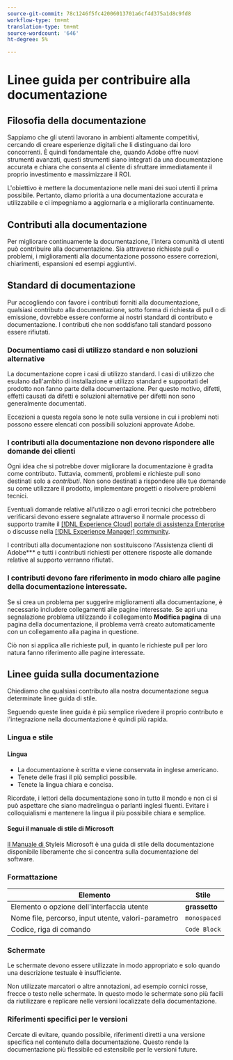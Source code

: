 ```yaml
---
source-git-commit: 78c1246f5fc42006013701a6cf4d375a1d8c9fd8
workflow-type: tm+mt
translation-type: tm+mt
source-wordcount: '646'
ht-degree: 5%

---
```

# Linee guida per contribuire alla documentazione

## Filosofia della documentazione

Sappiamo che gli utenti lavorano in ambienti altamente competitivi, cercando di creare esperienze digitali che li distinguano dai loro concorrenti. È quindi fondamentale che, quando  Adobe offre nuovi strumenti avanzati, questi strumenti siano integrati da una documentazione accurata e chiara che consenta al cliente di sfruttare immediatamente il proprio investimento e massimizzare il ROI.

L&#39;obiettivo è mettere la documentazione nelle mani dei suoi utenti il prima possibile. Pertanto, diamo priorità a una documentazione accurata e utilizzabile e ci impegniamo a aggiornarla e a migliorarla continuamente.

## Contributi alla documentazione

Per migliorare continuamente la documentazione, l&#39;intera comunità di utenti può contribuire alla documentazione. Sia attraverso richieste pull o problemi, i miglioramenti alla documentazione possono essere correzioni, chiarimenti, espansioni ed esempi aggiuntivi.

## Standard di documentazione

Pur accogliendo con favore i contributi forniti alla documentazione, qualsiasi contributo alla documentazione, sotto forma di richiesta di pull o di emissione, dovrebbe essere conforme ai nostri standard di contributo e documentazione. I contributi che non soddisfano tali standard possono essere rifiutati.

### Documentiamo casi di utilizzo standard e non soluzioni alternative

La documentazione copre i casi di utilizzo standard. I casi di utilizzo che esulano dall&#39;ambito di installazione e utilizzo standard e supportati del prodotto non fanno parte della documentazione. Per questo motivo, difetti, effetti causati da difetti e soluzioni alternative per difetti non sono generalmente documentati.

Eccezioni a questa regola sono le note sulla versione in cui i problemi noti possono essere elencati con possibili soluzioni approvate  Adobe.

### I contributi alla documentazione non devono rispondere alle domande dei clienti

Ogni idea che si potrebbe dover migliorare la documentazione è gradita come contributo. Tuttavia, commenti, problemi e richieste pull sono destinati solo a *contributi*. Non sono destinati a rispondere alle tue domande su come utilizzare il prodotto, implementare progetti o risolvere problemi tecnici.

Eventuali domande relative all&#39;utilizzo o agli errori tecnici che potrebbero verificarsi devono essere segnalate attraverso il normale processo di supporto tramite il [[!DNL Experience Cloud] portale di assistenza Enterprise](https://helpx.adobe.com/it/contact/enterprise-support.ec.html) o discusse nella [[!DNL Experience Manager] community](https://experienceleaguecommunities.adobe.com/t5/adobe-experience-manager/ct-p/adobe-experience-manager-community).

I contributi alla documentazione non sostituiscono l&#39;Assistenza clienti di  Adobe*** e tutti i contributi richiesti per ottenere risposte alle domande relative al supporto verranno rifiutati.

### I contributi devono fare riferimento in modo chiaro alle pagine della documentazione interessate.

Se si crea un problema per suggerire miglioramenti alla documentazione, è necessario includere collegamenti alle pagine interessate. Se apri una segnalazione problema utilizzando il collegamento **Modifica pagina** di una pagina della documentazione, il problema verrà creato automaticamente con un collegamento alla pagina in questione.

Ciò non si applica alle richieste pull, in quanto le richieste pull per loro natura fanno riferimento alle pagine interessate.

## Linee guida sulla documentazione

Chiediamo che qualsiasi contributo alla nostra documentazione segua determinate linee guida di stile.

Seguendo queste linee guida è più semplice rivedere il proprio contributo e l&#39;integrazione nella documentazione è quindi più rapida.

### Lingua e stile

#### Lingua

* La documentazione è scritta e viene conservata in inglese americano.
* Tenete delle frasi il più semplici possibile.
* Tenete la lingua chiara e concisa.

Ricordate, i lettori della documentazione sono in tutto il mondo e non ci si può aspettare che siano madrelingua o parlanti inglesi fluenti. Evitare i colloquialismi e mantenere la lingua il più possibile chiara e semplice.

#### Segui il manuale di stile di Microsoft

[Il Manuale di ](https://docs.microsoft.com/en-us/style-guide/welcome/) Styleis Microsoft è una guida di stile della documentazione disponibile liberamente che si concentra sulla documentazione del software.

### Formattazione

| Elemento | Stile |
| -------------------------------------------- | ---------------- |
| Elemento o opzione dell&#39;interfaccia utente | **grassetto** |
| Nome file, percorso, input utente, valori-parametro | `monospaced` |
| Codice, riga di comando | ```Code Block``` |

### Schermate

Le schermate devono essere utilizzate in modo appropriato e solo quando una descrizione testuale è insufficiente.

Non utilizzate marcatori o altre annotazioni, ad esempio cornici rosse, frecce o testo nelle schermate. In questo modo le schermate sono più facili da riutilizzare e replicare nelle versioni localizzate della documentazione.

### Riferimenti specifici per le versioni

Cercate di evitare, quando possibile, riferimenti diretti a una versione specifica nel contenuto della documentazione. Questo rende la documentazione più flessibile ed estensibile per le versioni future.
